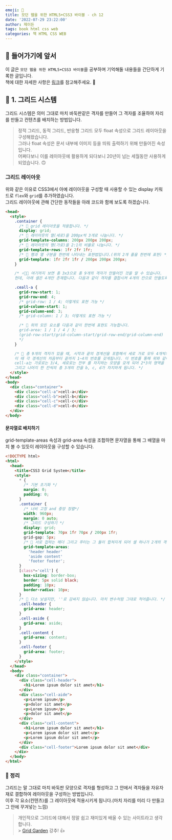 ```yaml
---
emoji: 📖
title: 모던 웹을 위한 HTML5+CSS3 바이블 - ch 12
date: '2022-07-29 23:22:00'
author: 제이든
tags: book html css web
categories: 책 HTML CSS WEB
---
```


## 🍎 들어가기에 앞서

이 글은 `모던 웹을 위한 HTML5+CSS3 바이블`을 공부하며 기억해둘 내용들을 간단하게 기록한 글입니다. <br/>
책에 대한 자세한 사항은 [링크](https://www.hanbit.co.kr/store/books/look.php?p_code=B8371709349)를 참고해주세요. 👏

## 📖 1. 그리드 시스템

그리드 시스템은 의미 그대로 마치 바둑판같은 격자를 만들어 그 격자를 조율하여 자리를 만들고 컨텐츠를 배치하는 방법입니다.

> 정적 그리드, 동적 그리드, 반응형 그리드 모두 float 속성으로 그리드 레이아웃을 구성해왔습니다.<br/>
> 그러나 float 속성은 문서 내부에 이미지 등을 띄워 출력하기 위해 만들어진 속성입니다.<br/>
> 어쩌다보니 이를 레이아웃에 활용하게 되다보니 20년이 넘는 세월동안 사용하게 되었습니다. 🙃

### 그리드 레이아웃

위와 같은 이유로 CSS3에서 아예 레이아웃을 구성할 때 사용할 수 있는 display 키워드로 `flex`와 `grid`를 추가하였습니다.<br/>
그리드 레이아웃에 관해 간단한 동작들을 아래 코드와 함께 보도록 하겠습니다.

```html
<head>
  <style>
    .container {
      /* 🌟 grid 레이아웃을 적용합니다. */
      display: grid;
      /* 🌟 레이아웃의 열(세로)을 200px씩 3개로 나눕니다. */
      grid-template-columns: 200px 200px 200px;
      /* 🌟 레이아웃의 행(가로)을 2:1의 비율로 나눕니다. */
      grid-template-rows: 1fr 2fr 1fr;
      /* 🌟 행과 열 구분을 한번에 나타내는 표현법입니다.(위의 2개 줄을 한번에 표현) */
      grid-template: 1fr 2fr 1fr / 200px 200px 200px;
    }

    /* ⭐🌟🤩 여기까지 보면 총 3x3으로 총 9개의 격자가 만들어진 것을 알 수 있습니다.
    헌데, 아래 셀은 4개만 존재합니다. 다음과 같이 격자를 결합시켜 4개의 칸으로 만들도록 하겠습니다. */

    .ceall-a {
      grid-row-start: 1;
      grid-row-end: 4;
      /* grid-row: 1 / 4; 이렇게도 표현 가능 */
      grid-column-start: 1;
      grid-column-end: 3;
      /* grid-column: 1 / 3; 이렇게도 표현 가능 */

      /* 🌟 위의 모든 요소를 다음과 같이 한번에 표현도 가능합니다.
      grid-area: 1 / 1 / 4 / 3; 
      (grid-row-start/grid-column-start/grid-row-end/grid-column-end)
      */
    }

    /* 🌟 총 9개의 격자가 있을 때, 시작과 끝의 경계선을 포함해서 세로 가로 모두 4개씩의 경계선을 갖게 됩니다.
    이 때 각 경계선의 처음부터 끝까지 1~4의 번호를 갖게됩니다. 이 번호를 통해 위와 같이 스타일을 적용하면
    cell-a는 가로로는 3/4, 세로로는 전부 를 차지하는 모양을 갖게 되어 2*3의 영역을 차지합니다.
    그리고 나머지 한 칸씩의 총 3개의 칸을 b, c, d가 차지하게 됩니다. */
  </style>
</head>
<body>
  <div class="container">
    <div class="cell-a">cell-a</div>
    <div class="cell-b">cell-b</div>
    <div class="cell-c">cell-c</div>
    <div class="cell-d">cell-d</div>
  </div>
</body>
```

#### 문자열로 배치하기

grid-template-areas 속성과 grid-area 속성을 조합하면 문자열을 통해 그 배열을 마치 볼 수 있듯이 레이아웃을 구성할 수 있습니다.

```html
<!DOCTYPE html>
<html>
  <head>
    <title>CSS3 Grid System</title>
    <style>
      * {
        /* 기본 초기화 */
        margin: 0;
        padding: 0;
      }
      .container {
        /* 너비 고정 and 중앙 정렬*/
        width: 960px;
        margin: 0 auto;
        /* 그리드 구성하기 */
        display: grid;
        grid-template: 70px 1fr 70px / 200px 1fr;
        grid-gap: 5px;
        /* 🌟 서로 접하는 헤더 그리고 푸터는 그 둘이 합쳐지게 되어 셀 하나가 2개의 격자를 차지하게 됩니다. */
        grid-template-areas:
          'header header'
          'aside content'
          'footer footer';
      }
      [class*='cell'] {
        box-sizing: border-box;
        border: 5px solid black;
        padding: 10px;
        border-radius: 10px;
      }
      /* 🌟 다소 낯설지만, ''로 감싸지 않습니다. 마치 변수처럼 그대로 적어줍니다. */
      .cell-header {
        grid-area: header;
      }
      .cell-aside {
        grid-area: aside;
      }
      .cell-content {
        grid-area: content;
      }
      .cell-footer {
        grid-area: footer;
      }
    </style>
  </head>
  <body>
    <div class="container">
      <div class="cell-header">
        <h1>Lorem ipsum dolor sit amet</h1>
      </div>
      <div class="cell-aide">
        <p>Lorem ipsum</p>
        <p>dolor sit amet</p>
        <p>Lorem ipsum</p>
        <p>dolor sit amet</p>
      </div>
      <div class="cell-content">
        <h1>Lorem ipsum dolor sit amet</h1>
        <p>Lorem ipsum dolor sit amet</p>
        <p>Lorem ipsum dolor sit amet</p>
      </div>
      <div class="cell-footer">Lorem ipsum dolor sit amet</div>
    </div>
  </body>
</html>
```

### 📕 정리

그리드는 말 그대로 마치 바둑판 모양으로 격자를 형성하고 그 안에서 격자들을 자유자재로 결합하여 레이아웃을 구성하는 방법입니다.<br/>
이후 각 요소(컨텐츠)를 그 레이아웃에 적용시키게 됩니다.(마치 자리를 미리 다 만들고 그 안에 꾸겨넣는 느낌)<br/>

> 개인적으로 그리드에 대해서 정말 쉽고 재미있게 배울 수 있는 사이트라고 생각합니다.<br/> > [Grid Garden](https://cssgridgarden.com/#ko) 강추! 👍

```toc

```
